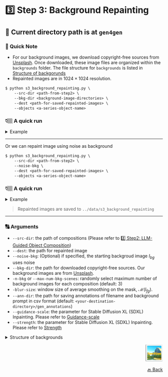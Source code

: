 # 3️⃣ Step 3: Background Repainting

## 🚩 Current directory path is at `gen4gen`

### 🔖 Quick Note
- For our background images, we download copyright-free sources from [Unsplash](https://unsplash.com/). Once downloaded, these image files are organized within the `backgrounds` folder. The file structure for `backgrounds` is listed in <a href="#0"> Structure of backgorunds</a><br>
- Repainted images are in $1024\times1024$ resolution.

```bash=
$ python s3_background_repainting.py \
    --src-dir <path-from-step2> \
    --bkg-dir <background-image-directories> \
    --dest <path-for-saved-repainted-images> \
    --objects <a-series-object-name>
```

### 👇🏼 A quick run
<details>
<summary>Example</summary>

```bash=
$ python s3_background_repainting.py \
    --src-dir ../data/s2_object_compositions/1_cat+dog+houseplant \
    --bkg-dir backgrounds/garden \
    --dest ../data/s3_background_repainting \
    --objects cat dog houseplant
```
</details>

---
Or we can repaint image using noise as background

```bash=
$ python s3_background_repainting.py \
    --src-dir <path-from-step2> \
    --noise-bkg \
    --dest <path-for-saved-repainted-images> \
    --objects <a-series-object-name>
```

### 👇🏼 A quick run
<details>
<summary>Example</summary>

```bash=
$ python s3_background_repainting.py \
    --src-dir ../data/s2_object_compositions/1_cat+dog+houseplant \
    --noise_bkg \
    --dest ../data/s3_background_repainting \
    --objects cat dog houseplant
```
</details>

> Repainted images are saved to `../data/s3_background_repainting`

---
### 🔠 Arguments

- `--src-dir`: the path of compositions (Please refer to [2️⃣  Step2: LLM-Guided Object Composition](s2_README.md))
- `--dest`: the path for repainted image
- `--noise-bkg`: (Optional) if specified, the starting backgroud image $I_{bg}$ uses noise
- `--bkg-dir`: the path for downloaded copyright-free sources. Our background images are from [Unsplash](https://unsplash.com/).
- `-n-bkg` or `--max-num-bkg-scenes`: randomly select maximum number of background images for each composition (default: 3)
- `-blur-size`: window size of average smoothing on the mask, $\mathcal{M}(I_{fg})$. 
- `--ann-dir`: the path for saving annotations of filename and background prompt in csv format (default: `<your-destination-directory>/gen_annotations`)
- `--guidance-scale`: the parameter for Stable Diffusion XL (SDXL) Inpainting. Please refer to [Guidance-scale](https://huggingface.co/docs/diffusers/en/using-diffusers/inpaint#:~:text=Guidance%20scale,from%20the%20prompt)
- `--strength`: the parameter for Stable Diffusion XL (SDXL) Inpainting. Please refer to [Strength](https://huggingface.co/docs/diffusers/en/using-diffusers/inpaint#:~:text=Strength,base%20image%20more)


<details>
<summary><a name="0"></a> Structure of backgrounds</span></summary>

```shell
backgrounds
├── garden
    ├── garden1.jpeg
    ├── garden2.jpeg
    └── garden3.jpeg
```
</details>

<p align="right">
      <img src="../assets/Gen4GenLogo.png" alt="Logo" width="" height="55"/>
</p>

<p align="right"><a href="README.md">🔙 Back</a></p>
